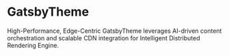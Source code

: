 # GatsbyTheme
High-Performance, Edge-Centric GatsbyTheme leverages AI-driven content orchestration and scalable CDN integration for Intelligent Distributed Rendering Engine.
